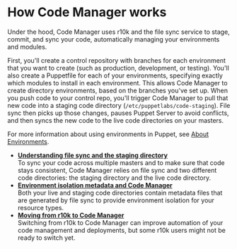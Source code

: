 # How Code Manager works

Under the hood, Code Manager uses r10k and the file sync service to stage, commit, and sync your code, automatically managing your environments and modules.

First, you'll create a control repository with branches for each environment that you want to create \(such as production, development, or testing\). You'll also create a Puppetfile for each of your environments, specifying exactly which modules to install in each environment. This allows Code Manager to create directory environments, based on the branches you've set up. When you push code to your control repo, you'll trigger Code Manager to pull that new code into a staging code directory \(`/etc/puppetlabs/code-staging`\). File sync then picks up those changes, pauses Puppet Server to avoid conflicts, and then syncs the new code to the live code directories on your masters.

For more information about using environments in Puppet, see [About Environments](https://puppet.com/docs/puppet/5.3/environments_about.html).

-   **[Understanding file sync and the staging directory](understand_staging.md)**  
To sync your code across multiple masters and to make sure that code stays consistent, Code Manager relies on file sync and two different code directories: the staging directory and the live code directory.
-   **[Environment isolation metadata and Code Manager](code_mgr_env_isolation.md)**  
Both your live and staging code directories contain metadata files that are generated by file sync to provide environment isolation for your resource types.
-   **[Moving from r10k to Code Manager](move_r10k_to_code_mgr.md)**  
Switching from r10k to Code Manager can improve automation of your code management and deployments, but some r10k users might not be ready to switch yet.

